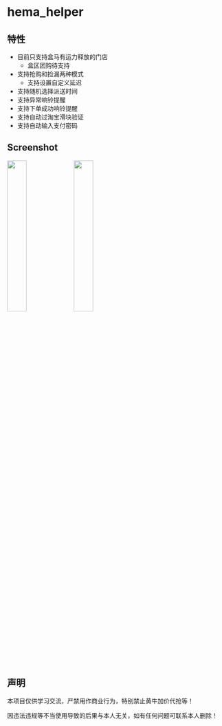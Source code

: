 # hema_helper

## 特性

- 目前只支持盒马有运力释放的门店
   - 盒区团购待支持
- 支持抢购和捡漏两种模式
   - 支持设置自定义延迟
- 支持随机选择派送时间
- 支持异常响铃提醒
- 支持下单成功响铃提醒
- 支持自动过淘宝滑块验证
- 支持自动输入支付密码

## Screenshot
<img src="https://user-images.githubusercontent.com/11568406/168961115-592e5349-7f3b-4448-bdd8-b5cf15a7ca2d.png" width=30% height=30%>
<img src="https://user-images.githubusercontent.com/11568406/168602386-b166b25f-fb6a-4138-b57e-80eb678afafa.png" width=30% height=30%>

## 声明

本项目仅供学习交流，严禁用作商业行为，特别禁止黄牛加价代抢等！

因违法违规等不当使用导致的后果与本人无关，如有任何问题可联系本人删除！
